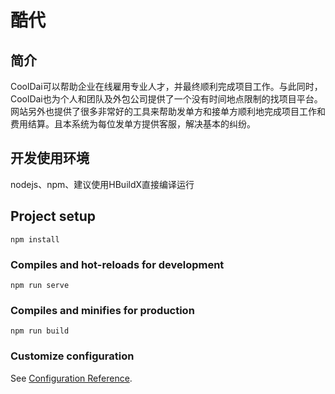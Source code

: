 # 酷代
## 简介
CoolDai可以帮助企业在线雇用专业人才，并最终顺利完成项目工作。与此同时，CoolDai也为个人和团队及外包公司提供了一个没有时间地点限制的找项目平台。网站另外也提供了很多非常好的工具来帮助发单方和接单方顺利地完成项目工作和费用结算。且本系统为每位发单方提供客服，解决基本的纠纷。
## 开发使用环境 
nodejs、npm、建议使用HBuildX直接编译运行
## Project setup
```
npm install
```

### Compiles and hot-reloads for development
```
npm run serve
```

### Compiles and minifies for production
```
npm run build
```

### Customize configuration
See [Configuration Reference](https://cli.vuejs.org/config/).
